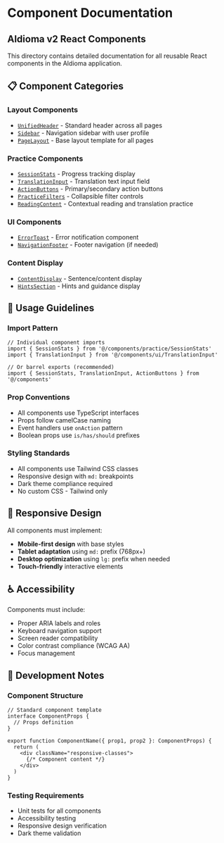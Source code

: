 # Component Documentation
## AIdioma v2 React Components

This directory contains detailed documentation for all reusable React components in the AIdioma application.

## 📋 Component Categories

### **Layout Components**
- [`UnifiedHeader`](./UnifiedHeader.md) - Standard header across all pages
- [`Sidebar`](./Sidebar.md) - Navigation sidebar with user profile
- [`PageLayout`](./PageLayout.md) - Base layout template for all pages

### **Practice Components**
- [`SessionStats`](./SessionStats.md) - Progress tracking display
- [`TranslationInput`](./TranslationInput.md) - Translation text input field
- [`ActionButtons`](./ActionButtons.md) - Primary/secondary action buttons
- [`PracticeFilters`](./PracticeFilters.md) - Collapsible filter controls
- [`ReadingContent`](./ReadingContent.md) - Contextual reading and translation practice

### **UI Components**
- [`ErrorToast`](./ErrorToast.md) - Error notification component
- [`NavigationFooter`](./NavigationFooter.md) - Footer navigation (if needed)

### **Content Display**
- [`ContentDisplay`](./ContentDisplay.md) - Sentence/content display
- [`HintsSection`](./HintsSection.md) - Hints and guidance display

## 🎯 Usage Guidelines

### **Import Pattern**
```tsx
// Individual component imports
import { SessionStats } from '@/components/practice/SessionStats'
import { TranslationInput } from '@/components/ui/TranslationInput'

// Or barrel exports (recommended)
import { SessionStats, TranslationInput, ActionButtons } from '@/components'
```

### **Prop Conventions**
- All components use TypeScript interfaces
- Props follow camelCase naming
- Event handlers use `onAction` pattern
- Boolean props use `is/has/should` prefixes

### **Styling Standards**
- All components use Tailwind CSS classes
- Responsive design with `md:` breakpoints
- Dark theme compliance required
- No custom CSS - Tailwind only

## 📱 Responsive Design

All components must implement:
- **Mobile-first design** with base styles
- **Tablet adaptation** using `md:` prefix (768px+)
- **Desktop optimization** using `lg:` prefix when needed
- **Touch-friendly** interactive elements

## ♿ Accessibility

Components must include:
- Proper ARIA labels and roles
- Keyboard navigation support
- Screen reader compatibility
- Color contrast compliance (WCAG AA)
- Focus management

## 🔧 Development Notes

### **Component Structure**
```tsx
// Standard component template
interface ComponentProps {
  // Props definition
}

export function ComponentName({ prop1, prop2 }: ComponentProps) {
  return (
    <div className="responsive-classes">
      {/* Component content */}
    </div>
  )
}
```

### **Testing Requirements**
- Unit tests for all components
- Accessibility testing
- Responsive design verification
- Dark theme validation
